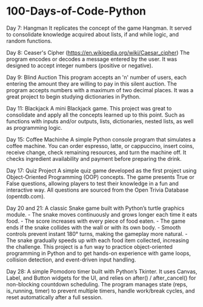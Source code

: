 # 100-Days-of-Code-Python

Day 7:
Hangman
It replicates the concept of the game Hangman. It served to consolidate knowledge acquired about lists, if and while logic, and random functions.

Day 8:
Ceaser's Cipher (https://en.wikipedia.org/wiki/Caesar_cipher)
The program encodes or decodes a message entered by the user. It was designed to accept integer numbers (positive or negative).

Day 9:
Blind Auction
This program accepts an 'n' number of users, each entering the amount they are willing to pay in this silent auction. The program accepts numbers with a maximum of two decimal places. It was a great project to begin studying dictionaries in Python.

Day 11:
Blackjack
A mini Blackjack game.
This project was great to consolidate and apply all the concepts learned up to this point. Such as functions with inputs and/or outputs, lists, dictionaries, nested lists, as well as programming logic.

Day 15:
Coffee Machinhe
A simple Python console program that simulates a coffee machine.
You can order espresso, latte, or cappuccino, insert coins, receive change, check remaining resources, and turn the machine off.
It checks ingredient availability and payment before preparing the drink.

Day 17:
Quiz Project
A simple quiz game developed as the first project using Object-Oriented Programming (OOP) concepts.
The game presents True or False questions, allowing players to test their knowledge in a fun and interactive way. All questions are sourced from the Open Trivia Database (opentdb.com).

Day 20 and 21:
A classic Snake game built with Python’s turtle graphics module.
    - The snake moves continuously and grows longer each time it eats food.
    - The score increases with every piece of food eaten.
    - The game ends if the snake collides with the wall or with its own body.
    - Smooth controls prevent instant 180° turns, making the gameplay more natural.
    - The snake gradually speeds up with each food item collected, increasing the challenge.
This project is a fun way to practice object-oriented programming in Python and to get hands-on experience with game loops, collision detection, and event-driven input handling.


Day 28:
A simple Pomodoro timer built with Python’s Tkinter.
It uses Canvas, Label, and Button widgets for the UI, and relies on after() / after_cancel() for non-blocking countdown scheduling.
The program manages state (reps, is_running, timer) to prevent multiple timers, handle work/break cycles, and reset automatically after a full session.
